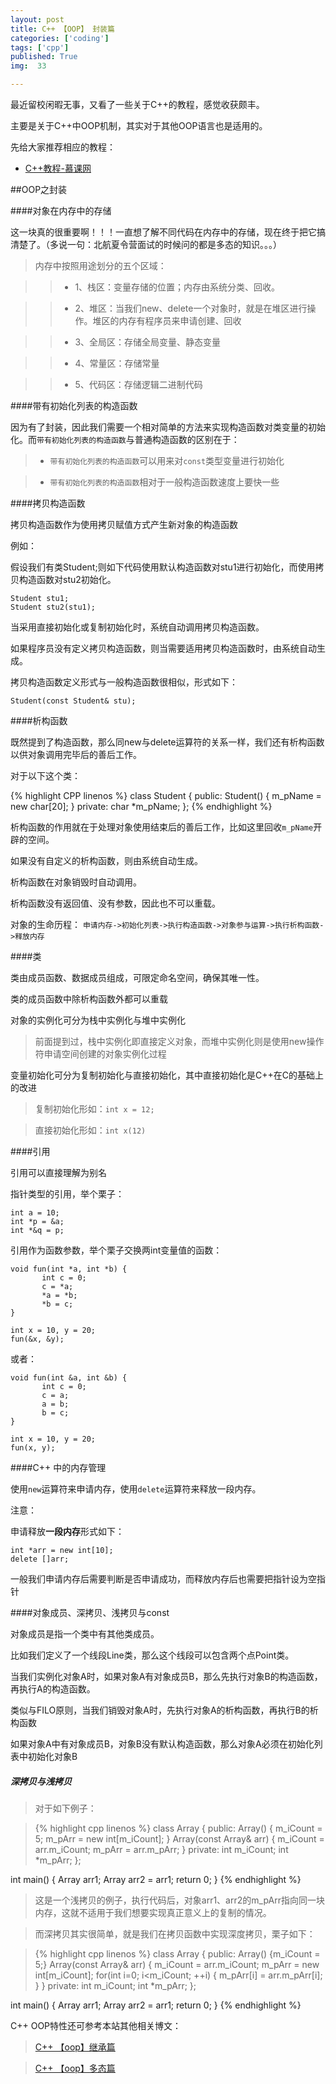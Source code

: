 ```yaml
---
layout: post
title: C++ 【OOP】 封装篇
categories: ['coding']
tags: ['cpp']
published: True
img:  33

---
```


最近留校闲暇无事，又看了一些关于C++的教程，感觉收获颇丰。

主要是关于C++中OOP机制，其实对于其他OOP语言也是适用的。

先给大家推荐相应的教程：

- [C++教程-慕课网](http://www.imooc.com/course/list?c=C+puls+puls)

##OOP之封装

####对象在内存中的存储

这一块真的很重要啊！！！一直想了解不同代码在内存中的存储，现在终于把它搞清楚了。（多说一句：北航夏令营面试的时候问的都是多态的知识。。。）

> 内存中按照用途划分的五个区域：

>> - 1、栈区：变量存储的位置；内存由系统分类、回收。

>> - 2、堆区：当我们new、delete一个对象时，就是在堆区进行操作。堆区的内存有程序员来申请创建、回收

>> - 3、全局区：存储全局变量、静态变量

>> - 4、常量区：存储常量

>> - 5、代码区：存储逻辑二进制代码

####带有初始化列表的构造函数

因为有了封装，因此我们需要一个相对简单的方法来实现构造函数对类变量的初始化。而`带有初始化列表的构造函数`与普通构造函数的区别在于：

> - `带有初始化列表的构造函数`可以用来对`const`类型变量进行初始化

> - `带有初始化列表的构造函数`相对于一般构造函数速度上要快一些

####拷贝构造函数

拷贝构造函数作为使用拷贝赋值方式产生新对象的构造函数

例如：

假设我们有类Student;则如下代码使用默认构造函数对stu1进行初始化，而使用拷贝构造函数对stu2初始化。

```
Student stu1;
Student stu2(stu1);
```

当采用直接初始化或复制初始化时，系统自动调用拷贝构造函数。

如果程序员没有定义拷贝构造函数，则当需要适用拷贝构造函数时，由系统自动生成。

拷贝构造函数定义形式与一般构造函数很相似，形式如下：

`Student(const Student& stu);`

####析构函数

既然提到了构造函数，那么同new与delete运算符的关系一样，我们还有析构函数以供对象调用完毕后的善后工作。

对于以下这个类：

{% highlight CPP linenos %}
class Student {
public:
        Student() { m_pName = new char[20]; }
private:
         char *m_pName;
};
{% endhighlight %}

析构函数的作用就在于处理对象使用结束后的善后工作，比如这里回收`m_pName`开辟的空间。

如果没有自定义的析构函数，则由系统自动生成。

析构函数在对象销毁时自动调用。

析构函数没有返回值、没有参数，因此也不可以重载。

对象的生命历程：
`申请内存->初始化列表->执行构造函数->对象参与运算->执行析构函数->释放内存`

####类

类由成员函数、数据成员组成，可限定命名空间，确保其唯一性。

类的成员函数中除析构函数外都可以重载

对象的实例化可分为栈中实例化与堆中实例化

> 前面提到过，栈中实例化即直接定义对象，而堆中实例化则是使用new操作符申请空间创建的对象实例化过程

变量初始化可分为复制初始化与直接初始化，其中直接初始化是C++在C的基础上的改进

> 复制初始化形如：`int x = 12;`

> 直接初始化形如：`int x(12)`

####引用

引用可以直接理解为别名

指针类型的引用，举个栗子：

```
int a = 10;
int *p = &a;
int *&q = p;
```

引用作为函数参数，举个栗子交换两int变量值的函数：
```
void fun(int *a, int *b) {
       int c = 0;
       c = *a;
       *a = *b;
       *b = c;
}

int x = 10, y = 20;
fun(&x, &y);
```

或者：

```
void fun(int &a, int &b) {
       int c = 0;
       c = a;
       a = b;
       b = c;
}

int x = 10, y = 20;
fun(x, y);
```

####C++ 中的内存管理

使用`new`运算符来申请内存，使用`delete`运算符来释放一段内存。

注意：

申请释放**一段内存**形式如下：

```
int *arr = new int[10];
delete []arr;
```

一般我们申请内存后需要判断是否申请成功，而释放内存后也需要把指针设为空指针

####对象成员、深拷贝、浅拷贝与const

对象成员是指一个类中有其他类成员。

比如我们定义了一个线段Line类，那么这个线段可以包含两个点Point类。

当我们实例化对象A时，如果对象A有对象成员B，那么先执行对象B的构造函数，再执行A的构造函数。

类似与FILO原则，当我们销毁对象A时，先执行对象A的析构函数，再执行B的析构函数

如果对象A中有对象成员B，对象B没有默认构造函数，那么对象A必须在初始化列表中初始化对象B

##### 深拷贝与浅拷贝

> 对于如下例子：

> {% highlight cpp linenos %}
class Array {
public:
    Array() { m_iCount = 5; m_pArr = new int[m_iCount]; }
    Array(const Array& arr) { m_iCount = arr.m_iCount; m_pArr = arr.m_pArr; }
private:
    int m_iCount;
    int *m_pArr;
};

int main() {
    Array arr1;
    Array arr2 = arr1;
    return 0;
}
{% endhighlight %}

> 这是一个浅拷贝的例子，执行代码后，对象arr1、arr2的m_pArr指向同一块内存，这就不适用于我们想要实现真正意义上的复制的情况。

> 而深拷贝其实很简单，就是我们在拷贝函数中实现深度拷贝，栗子如下：

>{% highlight cpp linenos %}
class Array {
public:
    Array() {m_iCount = 5;}
    Array(const Array& arr) { 
        m_iCount = arr.m_iCount; 
        m_pArr = new int[m_iCount];
        for(int i=0; i<m_iCount; ++i) {
            m_pArr[i] = arr.m_pArr[i];
        }
    }
private:
    int m_iCount;
    int *m_pArr;
};

int main() {
    Array arr1;
    Array arr2 = arr1;
    return 0;
}
{% endhighlight %}


C++ OOP特性还可参考本站其他相关博文：

> [C++ 【oop】继承篇](http://blog.yinwoods.com/coding/c-oop%E7%BB%A7%E6%89%BF%E7%AF%87.html)

> [C++ 【oop】多态篇](http://blog.yinwoods.com/coding/coop%E5%A4%9A%E6%80%81%E7%AF%87.html)
